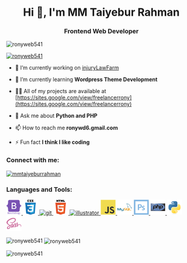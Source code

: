 
<h1 align="center">Hi 👋, I'm MM Taiyebur Rahman</h1>
<h3 align="center">Frontend Web Developer</h3>

<p align="left"> <img src="https://komarev.com/ghpvc/?username=ronyweb541&label=Profile%20views&color=0e75b6&style=flat" alt="ronyweb541" /> </p>

<p align="left"> <a href="https://github.com/ryo-ma/github-profile-trophy"><img src="https://github-profile-trophy.vercel.app/?username=ronyweb541" alt="ronyweb541" /></a> </p>

- 🔭 I’m currently working on [injuryLawFarm](https://dev-injurylawfarm2099.pantheonsite.io/)

- 🌱 I’m currently learning **Wordpress Theme Development**

- 👨‍💻 All of my projects are available at [https://sites.google.com/view/freelancerrony](https://sites.google.com/view/freelancerrony)

- 💬 Ask me about **Python and PHP**

- 📫 How to reach me **ronywd6.gmail.com**

- ⚡ Fun fact **I think I like coding**

<h3 align="left">Connect with me:</h3>
<p align="left">
<a href="https://linkedin.com/in/mmtaiyeburrahman" target="blank"><img align="center" src="https://raw.githubusercontent.com/rahuldkjain/github-profile-readme-generator/master/src/images/icons/Social/linked-in-alt.svg" alt="mmtaiyeburrahman" height="30" width="40" /></a>
</p>

<h3 align="left">Languages and Tools:</h3>
<p align="left"> <a href="https://getbootstrap.com" target="_blank" rel="noreferrer"> <img src="https://raw.githubusercontent.com/devicons/devicon/master/icons/bootstrap/bootstrap-plain-wordmark.svg" alt="bootstrap" width="40" height="40"/> </a> <a href="https://www.w3schools.com/css/" target="_blank" rel="noreferrer"> <img src="https://raw.githubusercontent.com/devicons/devicon/master/icons/css3/css3-original-wordmark.svg" alt="css3" width="40" height="40"/> </a> <a href="https://git-scm.com/" target="_blank" rel="noreferrer"> <img src="https://www.vectorlogo.zone/logos/git-scm/git-scm-icon.svg" alt="git" width="40" height="40"/> </a> <a href="https://www.w3.org/html/" target="_blank" rel="noreferrer"> <img src="https://raw.githubusercontent.com/devicons/devicon/master/icons/html5/html5-original-wordmark.svg" alt="html5" width="40" height="40"/> </a> <a href="https://www.adobe.com/in/products/illustrator.html" target="_blank" rel="noreferrer"> <img src="https://www.vectorlogo.zone/logos/adobe_illustrator/adobe_illustrator-icon.svg" alt="illustrator" width="40" height="40"/> </a> <a href="https://developer.mozilla.org/en-US/docs/Web/JavaScript" target="_blank" rel="noreferrer"> <img src="https://raw.githubusercontent.com/devicons/devicon/master/icons/javascript/javascript-original.svg" alt="javascript" width="40" height="40"/> </a> <a href="https://www.mysql.com/" target="_blank" rel="noreferrer"> <img src="https://raw.githubusercontent.com/devicons/devicon/master/icons/mysql/mysql-original-wordmark.svg" alt="mysql" width="40" height="40"/> </a> <a href="https://www.photoshop.com/en" target="_blank" rel="noreferrer"> <img src="https://raw.githubusercontent.com/devicons/devicon/master/icons/photoshop/photoshop-line.svg" alt="photoshop" width="40" height="40"/> </a> <a href="https://www.php.net" target="_blank" rel="noreferrer"> <img src="https://raw.githubusercontent.com/devicons/devicon/master/icons/php/php-original.svg" alt="php" width="40" height="40"/> </a> <a href="https://www.python.org" target="_blank" rel="noreferrer"> <img src="https://raw.githubusercontent.com/devicons/devicon/master/icons/python/python-original.svg" alt="python" width="40" height="40"/> </a> <a href="https://sass-lang.com" target="_blank" rel="noreferrer"> <img src="https://raw.githubusercontent.com/devicons/devicon/master/icons/sass/sass-original.svg" alt="sass" width="40" height="40"/> </a> </p>

<p><img align="left" src="https://github-readme-stats.vercel.app/api/top-langs?username=ronyweb541&show_icons=true&locale=en&layout=compact" alt="ronyweb541" /></p>

<p>&nbsp;<img align="center" src="https://github-readme-stats.vercel.app/api?username=ronyweb541&show_icons=true&locale=en" alt="ronyweb541" /></p>

<p><img align="center" src="https://github-readme-streak-stats.herokuapp.com/?user=ronyweb541&" alt="ronyweb541" /></p>



